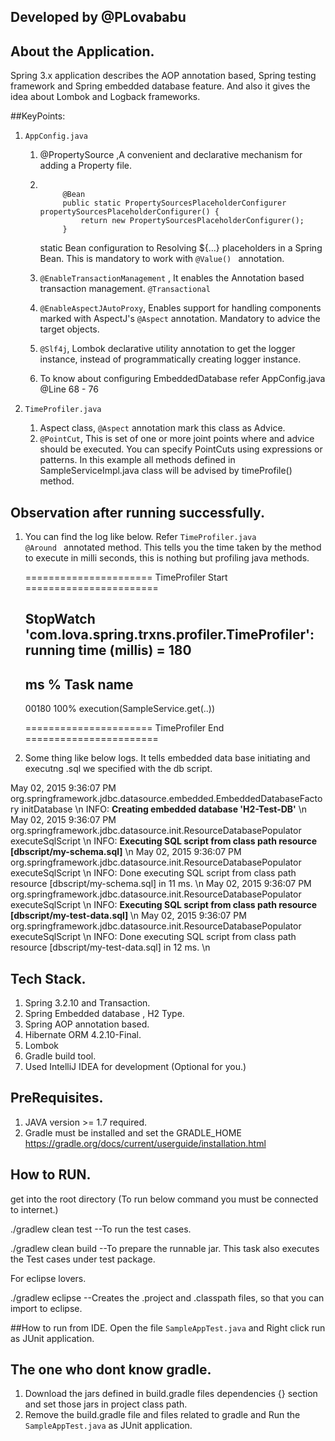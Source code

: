 ## Developed by @PLovababu
## About the Application.

Spring 3.x application describes the AOP annotation based, Spring testing framework and Spring embedded database feature.
And also it gives the idea about Lombok and Logback frameworks.

##KeyPoints:

   1. <code>AppConfig.java</code>
      1. @PropertySource ,A convenient and declarative mechanism for adding a Property file.
      2. <code>
              @Bean
              public static PropertySourcesPlaceholderConfigurer propertySourcesPlaceholderConfigurer() {
                  return new PropertySourcesPlaceholderConfigurer();
              }
         </code>

         static Bean configuration to Resolving ${...} placeholders in a Spring Bean. This is mandatory to work with
         <code>@Value() </code> annotation.
      3. <code>@EnableTransactionManagement</code> , It enables the Annotation based transaction management. <code>@Transactional</code>
      4. <code>@EnableAspectJAutoProxy</code>, Enables support for handling components marked with AspectJ's <code>@Aspect</code> annotation.
         Mandatory to advice the target objects.
      5. <code>@Slf4j</code>, Lombok declarative utility annotation to get the logger instance,
         instead of programmatically creating logger instance.
      6. To know about configuring EmbeddedDatabase refer AppConfig.java @Line 68 - 76

   2. <code>TimeProfiler.java</code>
      1. Aspect class, <code>@Aspect</code> annotation mark this class as Advice.
      2. <code>@PointCut</code>, This is set of one or more joint points where and advice should be executed.
         You can specify PointCuts using expressions or patterns.
         In this example all methods defined in SampleServiceImpl.java class will be advised by timeProfile() method.

## Observation after running successfully.

1. You can find the log like below. Refer <code>TimeProfiler.java @Around </code> annotated method.
   This tells you the time taken by the method to execute in milli seconds, this is nothing but profiling java methods.

   ====================== TimeProfiler Start =======================

   StopWatch  'com.lova.spring.trxns.profiler.TimeProfiler': running time (millis) = 180
   -----------------------------------------
   ms     %     Task name
   -----------------------------------------
   00180  100%  execution(SampleService.get(..))

   ====================== TimeProfiler End =======================

2. Some thing like below logs. It tells embedded data base initiating and executng .sql we specified with the db script.

May 02, 2015 9:36:07 PM org.springframework.jdbc.datasource.embedded.EmbeddedDatabaseFactory initDatabase \n
INFO: <b>Creating embedded database 'H2-Test-DB'</b> \n
May 02, 2015 9:36:07 PM org.springframework.jdbc.datasource.init.ResourceDatabasePopulator executeSqlScript \n
INFO: <b>Executing SQL script from class path resource [dbscript/my-schema.sql]</b> \n
May 02, 2015 9:36:07 PM org.springframework.jdbc.datasource.init.ResourceDatabasePopulator executeSqlScript \n
INFO: Done executing SQL script from class path resource [dbscript/my-schema.sql] in 11 ms. \n
May 02, 2015 9:36:07 PM org.springframework.jdbc.datasource.init.ResourceDatabasePopulator executeSqlScript \n
INFO: <b>Executing SQL script from class path resource [dbscript/my-test-data.sql] </b> \n
May 02, 2015 9:36:07 PM org.springframework.jdbc.datasource.init.ResourceDatabasePopulator executeSqlScript \n
INFO: Done executing SQL script from class path resource [dbscript/my-test-data.sql] in 12 ms. \n

## Tech Stack.
1. Spring 3.2.10 and Transaction.
2. Spring Embedded database , H2 Type.
3. Spring AOP annotation based.
4. Hibernate ORM 4.2.10-Final.
5. Lombok
6. Gradle build tool.
7. Used IntelliJ IDEA for development (Optional for you.)

## PreRequisites.
1. JAVA version >= 1.7 required.
2. Gradle must be installed and set the GRADLE_HOME
   https://gradle.org/docs/current/userguide/installation.html

## How to RUN.
 get into the root directory (To run below command you must be connected to internet.)

 ./gradlew clean test
   --To run the test cases.

 ./gradlew clean build
   --To prepare the runnable jar. This task also executes the Test cases under test package.

 For eclipse lovers.

 ./gradlew eclipse
   --Creates the .project and .classpath files, so that you can import to eclipse.

##How to run from IDE.
 Open the file <code>SampleAppTest.java</code> and Right click run as JUnit application.

## The one who dont know gradle.
 1. Download the jars defined in build.gradle files dependencies {} section and set those jars in project class path.
 2. Remove the build.gradle file and files related to gradle and Run the <code>SampleAppTest.java</code> as JUnit application.
